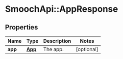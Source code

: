 # SmoochApi::AppResponse

## Properties
Name | Type | Description | Notes
------------ | ------------- | ------------- | -------------
**app** | [**App**](App.md) | The app. | [optional] 


